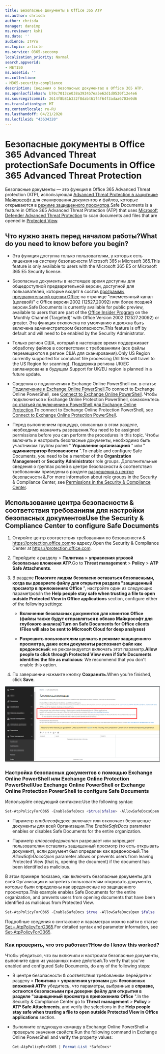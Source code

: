 ```yaml
---
title: Безопасные документы в Office 365 ATP
ms.author: chrisda
author: chrisda
manager: dansimp
ms.reviewer: kshi
ms.date: ''
audience: ITPro
ms.topic: article
ms.service: O365-seccomp
localization_priority: Normal
search.appverid:
- MET150
ms.assetid: ''
ms.collection:
- M365-security-compliance
description: Сведения о безопасных документах в Office 365 ATP.
ms.openlocfilehash: b70c7013ce038a3934b7ea5e62d1d0530f12e4e6
ms.sourcegitcommit: 2614f8b81b332f8dab461f4f64f3adaa6703e0d6
ms.translationtype: MT
ms.contentlocale: ru-RU
ms.lasthandoff: 04/21/2020
ms.locfileid: "43634320"
---
```

# <a name="safe-documents-in-office-365-advanced-threat-protection"></a><span data-ttu-id="33c85-103">Безопасные документы в Office 365 Advanced Threat protection</span><span class="sxs-lookup"><span data-stu-id="33c85-103">Safe Documents in Office 365 Advanced Threat Protection</span></span>

<span data-ttu-id="33c85-104">Безопасные документы — это функция в Office 365 Advanced Threat protection (ATP), использующая [Advanced Threat Protection в защитнике Майкрософт](https://docs.microsoft.com/windows/security/threat-protection/microsoft-defender-atp/microsoft-defender-advanced-threat-protection) для сканирования документов и файлов, которые открываются в [режиме защищенного просмотра](https://support.office.com/article/d6f09ac7-e6b9-4495-8e43-2bbcdbcb6653).</span><span class="sxs-lookup"><span data-stu-id="33c85-104">Safe Documents is a feature in Office 365 Advanced Threat Protection (ATP) that uses [Microsoft Defender Advanced Threat Protection](https://docs.microsoft.com/windows/security/threat-protection/microsoft-defender-atp/microsoft-defender-advanced-threat-protection) to scan documents and files that are opened in [Protected View](https://support.office.com/article/d6f09ac7-e6b9-4495-8e43-2bbcdbcb6653).</span></span>

## <a name="what-do-you-need-to-know-before-you-begin"></a><span data-ttu-id="33c85-105">Что нужно знать перед началом работы?</span><span class="sxs-lookup"><span data-stu-id="33c85-105">What do you need to know before you begin?</span></span>

- <span data-ttu-id="33c85-106">Эта функция доступна только пользователям, у которых есть лицензия на систему безопасности Microsoft 365 и Microsoft 365.</span><span class="sxs-lookup"><span data-stu-id="33c85-106">This feature is only available to users with the Microsoft 365 E5 or Microsoft 365 E5 Security license.</span></span>

- <span data-ttu-id="33c85-107">Безопасные документы в настоящее время доступны для общедоступной предварительной версии, доступной для пользователей, которые входят в состав [программы предварительной оценки Office](https://insider.office.com/en-us/join) на странице "ежемесячный канал (целевой)" с Office версии 2002 (12527,20092) или более поздней версии.</span><span class="sxs-lookup"><span data-stu-id="33c85-107">Safe Documents is currently available for public preview, available to users that are part of the [Office Insider Program](https://insider.office.com/en-us/join) on the 'Monthly Channel (Targeted)' with Office Version 2002 (12527.20092) or greater.</span></span> <span data-ttu-id="33c85-108">Эта функция отключена по умолчанию и должна быть включена администратором безопасности.</span><span class="sxs-lookup"><span data-stu-id="33c85-108">This feature is off by default and will need to be enabled by the Security Administrator.</span></span>

- <span data-ttu-id="33c85-109">Только регион США, который в настоящее время поддерживает обработку файлов в соответствии с требованиями (все файлы перемещаются в регион США для сканирования).</span><span class="sxs-lookup"><span data-stu-id="33c85-109">Only US Region currently supported for compliant file processing (All files will travel to the US Region for scanning).</span></span> <span data-ttu-id="33c85-110">Поддержка региона UK/ЕС запланирована в будущем.</span><span class="sxs-lookup"><span data-stu-id="33c85-110">Support for UK/EU region is planned in a future update.</span></span>

- <span data-ttu-id="33c85-111">Сведения о подключении к Exchange Online PowerShell см. в статье [Подключение к Exchange Online PowerShell](https://docs.microsoft.com/powershell/exchange/exchange-online/connect-to-exchange-online-powershell/connect-to-exchange-online-powershell).</span><span class="sxs-lookup"><span data-stu-id="33c85-111">To connect to Exchange Online PowerShell, see [Connect to Exchange Online PowerShell](https://docs.microsoft.com/powershell/exchange/exchange-online/connect-to-exchange-online-powershell/connect-to-exchange-online-powershell).</span></span> <span data-ttu-id="33c85-112">Чтобы подключиться к Exchange Online Protection PowerShell, ознакомьтесь [со статьей подключение к PowerShell для Exchange Online Protection](https://docs.microsoft.com/powershell/exchange/exchange-eop/connect-to-exchange-online-protection-powershell).</span><span class="sxs-lookup"><span data-stu-id="33c85-112">To connect to Exchange Online Protection PowerShell, see [Connect to Exchange Online Protection PowerShell](https://docs.microsoft.com/powershell/exchange/exchange-eop/connect-to-exchange-online-protection-powershell).</span></span>

- <span data-ttu-id="33c85-113">Перед выполнением процедур, описанных в этом разделе, необходимо назначить разрешения.</span><span class="sxs-lookup"><span data-stu-id="33c85-113">You need to be assigned permissions before you can perform the procedures in this topic.</span></span> <span data-ttu-id="33c85-114">Чтобы включить и настроить безопасные документы, необходимо быть участником группы ролей " **Управление организацией** " или " **администратор безопасности** ".</span><span class="sxs-lookup"><span data-stu-id="33c85-114">To enable and configure Safe Documents, you need to be a member of the **Organization Management** or **Security Administrator** role groups.</span></span> <span data-ttu-id="33c85-115">Дополнительные сведения о группах ролей в центре безопасности & соответствия требованиям приведены в разделе [разрешения в центре безопасности &](permissions-in-the-security-and-compliance-center.md).</span><span class="sxs-lookup"><span data-stu-id="33c85-115">For more information about role groups in the Security & Compliance Center, see [Permissions in the Security & Compliance Center](permissions-in-the-security-and-compliance-center.md).</span></span>

## <a name="use-the-security--compliance-center-to-configure-safe-documents"></a><span data-ttu-id="33c85-116">Использование центра безопасности & соответствия требованиям для настройки безопасных документов</span><span class="sxs-lookup"><span data-stu-id="33c85-116">Use the Security & Compliance Center to configure Safe Documents</span></span>

1. <span data-ttu-id="33c85-117">Откройте центр соответствия требованиям по безопасности & <https://protection.office.com>по адресу.</span><span class="sxs-lookup"><span data-stu-id="33c85-117">Open the Security & Compliance Center at <https://protection.office.com>.</span></span>

2. <span data-ttu-id="33c85-118">Перейдите к разделу \> **Политика** \> **управления угрозой** **безопасные вложения ATP**.</span><span class="sxs-lookup"><span data-stu-id="33c85-118">Go to **Threat management** \> **Policy** \> **ATP Safe Attachments**.</span></span>

3. <span data-ttu-id="33c85-119">В разделе **Помогите людям безопасно оставаться безопасными, когда вы доверяете файлу для открытия раздела "защищенный просмотр в приложениях Office** ", настройте один из следующих параметров:</span><span class="sxs-lookup"><span data-stu-id="33c85-119">In the **Help people stay safe when trusting a file to open outside Protected View in Office applications** section, configure either of the following settings:</span></span>

   - <span data-ttu-id="33c85-120">**Включение безопасных документов для клиентов Office (файлы также будут отправляться в облако Майкрософт для глубокого анализа)**</span><span class="sxs-lookup"><span data-stu-id="33c85-120">**Turn on Safe Documents for Office clients (Files will also be sent to Microsoft Cloud for deep analyses)**</span></span>

   - <span data-ttu-id="33c85-121">**Разрешить пользователям щелкать в режиме защищенного просмотра, даже если документы распознает файл как вредоносный**: не рекомендуется включать этот параметр.</span><span class="sxs-lookup"><span data-stu-id="33c85-121">**Allow people to click through Protected View even if Safe Documents identifies the file as malicious**: We recommend that you don't enable this option.</span></span>

4. <span data-ttu-id="33c85-122">По завершении нажмите кнопку **Сохранить**.</span><span class="sxs-lookup"><span data-stu-id="33c85-122">When you're finished, click **Save**.</span></span>

![Страница безопасных вложений ATP](../../media/safe-docs.png)

### <a name="use-exchange-online-powershell-or-exchange-online-protection-powershell-to-configure-safe-documents"></a><span data-ttu-id="33c85-124">Настройка безопасных документов с помощью Exchange Online PowerShell или Exchange Online Protection PowerShell</span><span class="sxs-lookup"><span data-stu-id="33c85-124">Use Exchange Online PowerShell or Exchange Online Protection PowerShell to configure Safe Documents</span></span>

<span data-ttu-id="33c85-125">Используйте следующий синтаксис:</span><span class="sxs-lookup"><span data-stu-id="33c85-125">Use the following syntax:</span></span>

```powershell
Set-AtpPolicyForO365 -EnableSafeDocs <$true|$false> -AllowSafeDocsOpen <$true|$false>
```

- <span data-ttu-id="33c85-126">Параметр _енаблесафедокс_ включает или отключает безопасные документы для всей Организации.</span><span class="sxs-lookup"><span data-stu-id="33c85-126">The _EnableSafeDocs_ parameter enables or disables Safe Documents for the entire organization.</span></span>

- <span data-ttu-id="33c85-127">Параметр _алловсафедоксопен_ разрешает или запрещает пользователям оставлять защищенный просмотр (то есть открывать документ), если документ был определен как вредоносный.</span><span class="sxs-lookup"><span data-stu-id="33c85-127">The _AllowSafeDocsOpen_ parameter allows or prevents users from leaving Protected View (that is, opening the document) if the document has been identified as malicious.</span></span>

<span data-ttu-id="33c85-128">В этом примере показано, как включить безопасные документы для всей Организации и запретить пользователям открывать документы, которые были определены как вредоносные из защищенного просмотра.</span><span class="sxs-lookup"><span data-stu-id="33c85-128">This example enables Safe Documents for the entire organization, and prevents users from opening documents that have been identified as malicious from Protected View.</span></span>

```powershell
Set-AtpPolicyForO365 -EnableSafeDocs $true -AllowSafeDocsOpen $false
```

<span data-ttu-id="33c85-129">Подробные сведения о синтаксисе и параметрах можно найти в статье [Set – AtpPolicyForO365](https://docs.microsoft.com/powershell/module/exchange/advanced-threat-protection/set-atppolicyforo365).</span><span class="sxs-lookup"><span data-stu-id="33c85-129">For detailed syntax and parameter information, see [Set-AtpPolicyForO365](https://docs.microsoft.com/powershell/module/exchange/advanced-threat-protection/set-atppolicyforo365).</span></span>

### <a name="how-do-i-know-this-worked"></a><span data-ttu-id="33c85-130">Как проверить, что это работает?</span><span class="sxs-lookup"><span data-stu-id="33c85-130">How do I know this worked?</span></span>

<span data-ttu-id="33c85-131">Чтобы убедиться, что вы включили и настроили безопасные документы, выполните одно из указанных ниже действий.</span><span class="sxs-lookup"><span data-stu-id="33c85-131">To verify that you've enabled and configured Safe Documents, do any of the following steps:</span></span>

- <span data-ttu-id="33c85-132">В центре безопасности & соответствия требованиям перейдите к разделу \> **Политика** \> **управления угрозами** для **безопасных вложений ATP**и убедитесь, что параметры, выбранные в **справке, остаются безопасными при доверии файлу для открытия в разделе "защищенный просмотр в приложениях Office** ".</span><span class="sxs-lookup"><span data-stu-id="33c85-132">In the Security & Compliance Center go to **Threat management** \> **Policy** \> **ATP Safe Attachments**, and verify the selections in the **Help people stay safe when trusting a file to open outside Protected View in Office applications** section.</span></span>

- <span data-ttu-id="33c85-133">Выполните следующую команду в Exchange Online PowerShell и проверьте значения свойств:</span><span class="sxs-lookup"><span data-stu-id="33c85-133">Run the following command in Exchange Online PowerShell and verify the property values:</span></span>

  ```powershell
  Get-AtpPolicyForO365 | Format-List *SafeDocs*
  ```
